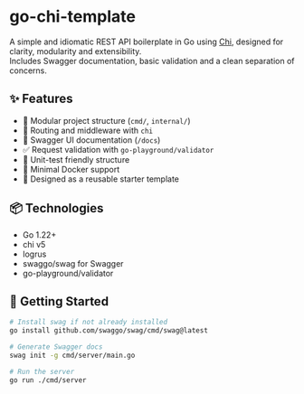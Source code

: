 # go-chi-template

A simple and idiomatic REST API boilerplate in Go using [Chi](https://github.com/go-chi/chi), designed for clarity, modularity and extensibility.  
Includes Swagger documentation, basic validation and a clean separation of concerns.

## ✨ Features

- 🧱 Modular project structure (`cmd/`, `internal/`)
- 🔀 Routing and middleware with `chi`
- 📄 Swagger UI documentation (`/docs`)
- ✅ Request validation with `go-playground/validator`
- 🧪 Unit-test friendly structure
- 🐳 Minimal Docker support
- 🧰 Designed as a reusable starter template

## 📦 Technologies

- Go 1.22+
- chi v5
- logrus
- swaggo/swag for Swagger
- go-playground/validator

## 🚀 Getting Started

```bash
# Install swag if not already installed
go install github.com/swaggo/swag/cmd/swag@latest

# Generate Swagger docs
swag init -g cmd/server/main.go

# Run the server
go run ./cmd/server
